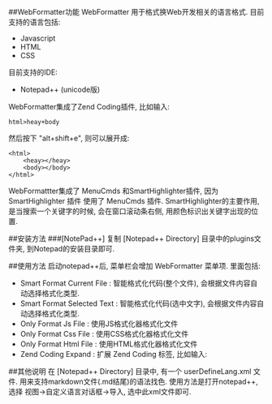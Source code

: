 ##WebFormatter功能
WebFormatter 用于格式换Web开发相关的语言格式.
目前支持的语言包括:
* Javascript
* HTML
* CSS

目前支持的IDE:
* Notepad++ (unicode版)

WebFormatter集成了Zend Coding插件, 比如输入: 

    html>heay+body 
    
然后按下 "alt+shift+e", 则可以展开成:

    <html>
        <heay></heay>
        <body></body>
    </html>

WebFormattter集成了 MenuCmds 和SmartHighlighter插件, 因为  SmartHighlighter 插件 使用了 MenuCmds 插件. 
SmartHighlighter的主要作用,是当搜索一个关键字的时候, 会在窗口滚动条右侧, 用颜色标识出关键字出现的位置. 

    
##安装方法
###[NotePad++]
复制 [Notepad++ Directory] 目录中的plugins文件夹, 到Notepad的安装目录即可.

##使用方法
启动notepad++后, 菜单栏会增加 WebFormatter 菜单项. 里面包括:
* Smart Format Current File : 智能格式化代码(整个文件), 会根据文件内容自动选择格式化类型.
* Smart Format Selected Text : 智能格式化代码(选中文字), 会根据文件内容自动选择格式化类型.
* Only Format Js File : 使用JS格式化器格式化文件
* Only Format Css File : 使用CSS格式化器格式化文件
* Only Format Html File : 使用HTML格式化器格式化文件
* Zend Coding Expand : 扩展 Zend Coding 标签, 比如输入: 

##其他说明
在 [Notepad++ Directory] 目录中, 有一个 userDefineLang.xml 文件. 用来支持markdown文件(.md结尾)的语法找色.
使用方法是打开notepad++, 选择 视图->自定义语言对话框->导入, 选中此xml文件即可.

